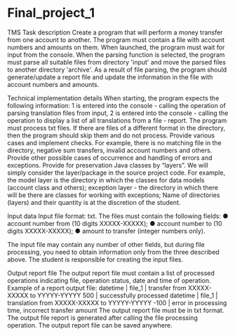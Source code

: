 # Final_project_1
TMS
Task description
Create a program that will perform a money transfer from one account to another.
The program must contain a file with account numbers and amounts
on them. When launched, the program must wait for input from the console.
When the parsing function is selected, the program must parse all suitable files from
directory 'input' and move the parsed files to another directory 'archive'. 
As a result of file parsing, the program should generate/update a report file and
update the information in the file with account numbers and amounts.

Technical implementation details
When starting, the program expects the following information:
1 is entered into the console - calling the operation of parsing translation files from input,
2 is entered into the console - calling the operation to display a list of all translations from a file -
report.
The program must process txt files.
If there are files of a different format in the directory, then the program should skip them and
do not process. Provide various cases and implement checks.
For example, there is no matching file in the directory, negative sum
transfers, invalid account numbers and others. Provide other possible
cases of occurrence and handling of errors and exceptions. Provide for preservation
Java classes by “layers”. We will simply consider the layer/package in the source
project code. For example, the model layer is the directory in which the classes for
data models (account class and others); exception layer - the directory in which there will be
there are classes for working with exceptions; Name of directories (layers) and their
quantity is at the discretion of the student.

Input data
Input file format: txt.
The files must contain the following fields:
● account number from (10 digits ХХХХХ-ХХХХХ);
● account number to (10 digits ХХХХХ-ХХХХХ);
● amount to transfer (integer numbers only).

The input file may contain any number of other fields, but during
file processing, you need to obtain information only from the three described above.
The student is responsible for creating the input files.

Output report file
The output report file must contain a list of processed operations indicating
file, operation status, date and time of operation.
Example of a report output file:
datetime | file_1 | transfer from XXXXX-XXXXX to YYYYY-YYYYY 500 | successfully
processed
datetime | file_1 | translation from XXXXX-XXXXX to YYYYY-YYYYY -100 | error in
processing time, incorrect transfer amount
The output report file must be in txt format.
The output file report is generated after calling the file processing operation. The output report file can be saved anywhere.

